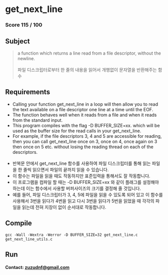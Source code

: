 # get_next_line
### Score 115 / 100
## Subject
> a function which returns a line read from a file descriptor, without the newline.
<br><br>
> 파일 디스크립터로부터 한 줄의 내용을 읽어서 개행없이 문자열을 반환해주는 함수

## Requirements
- Calling your function get_next_line in a loop will then allow you to read the text
available on a file descriptor one line at a time until the EOF.
- The function behaves well when it reads from a file and when it
reads from the standard input.
- This program compiles with the flag -D BUFFER_SIZE=xx. which will be used
as the buffer size for the read calls in your get_next_line.
- For example, if the file descriptors 3, 4 and 5 are accessible for reading, then you can call get_next_line once on 3, once on 4, once again on 3 then once on 5 etc. without losing the reading thread on each of the descriptors.
<br><br>
- 반복문 안에서 get_next_line 함수를 사용하여 파일 디스크립터를 통해 읽는 파일을 한 줄씩 읽으면서 파일의 끝까지 읽을 수 있습니다.
- 이 함수는 파일을 읽을 때도 작동하지만 표준입력을 통해서도 잘 작동합니다.
- 이 프로그램을 컴파일 할 때는 -D BUFFER_SIZE=xx 와 같이 플래그를 설정해야 하는데 이는 함수에서 사용할 버퍼사이즈의 크기를 결정해 줄 것입니다.
- 예를 들어, 파일 디스크립터가 3, 4, 5에 파일을 읽을 수 있도록 되어 있고 이 함수를 사용해서 3번을 읽다가 4번을 읽고 다시 3번을 읽다가 5번을 읽었을 때 각각의 파일을 읽는데 전혀 지장이 없이 순서대로 작동합니다. 

## Compile
```
gcc -Wall -Wextra -Werror -D BUFFER_SIZE=32 get_next_line.c get_next_line_utils.c
```

## Run


#### Contact: zuzudnf@gmail.com